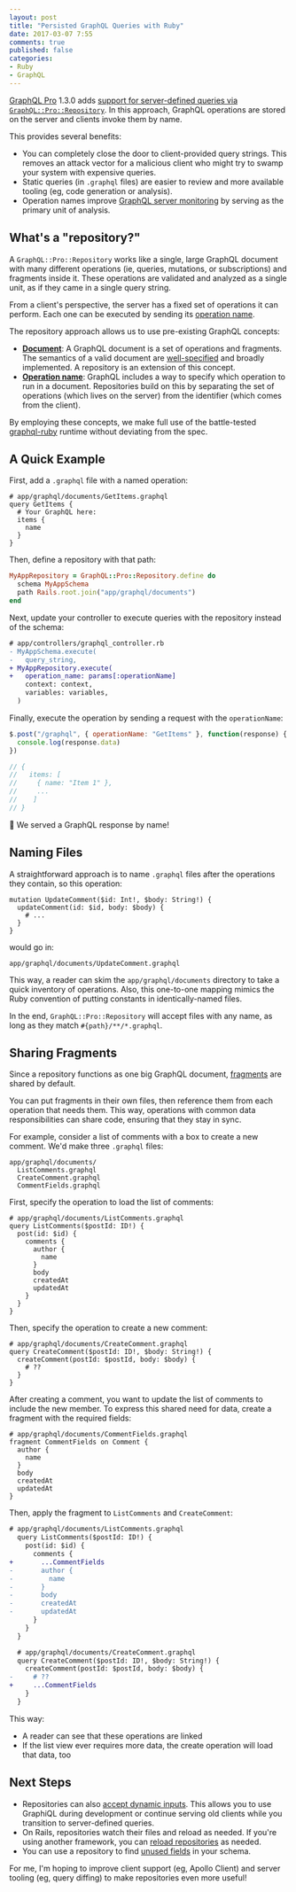 ```yaml
---
layout: post
title: "Persisted GraphQL Queries with Ruby"
date: 2017-03-07 7:55
comments: true
published: false
categories:
- Ruby
- GraphQL
---
```


<a href="http://graphql.pro" target="_blank">GraphQL Pro</a> 1.3.0 adds [support for server-defined queries via `GraphQL::Pro::Repository`](http://rmosolgo.github.io/graphql-ruby/pro/persisted_queries). In this approach, GraphQL operations are stored on the server and clients invoke them by name.

<!-- more -->

This provides several benefits:

- You can completely close the door to client-provided query strings. This removes an attack vector for a malicious client who might try to swamp your system with expensive queries.
- Static queries (in `.graphql` files) are easier to review and more available tooling (eg, code generation or analysis).
- Operation names improve [GraphQL server monitoring](http://rmosolgo.github.io/graphql-ruby/pro/monitoring) by serving as the primary unit of analysis.

## What's a "repository?"

A `GraphQL::Pro::Repository` works like a single, large GraphQL document with many different operations (ie, queries, mutations, or subscriptions) and fragments inside it. These operations are validated and analyzed as a single unit, as if they came in a single query string.

From a client's perspective, the server has a fixed set of operations it can perform. Each one can be executed by sending its [operation name](http://graphql.org/learn/queries/#operation-name).

The repository approach allows us to use pre-existing GraphQL concepts:

- __[Document](https://facebook.github.io/graphql/#sec-Language.Query-Document)__: A GraphQL document is a set of operations and fragments. The semantics of a valid document are [well-specified](https://facebook.github.io/graphql/#sec-Validation) and broadly implemented. A repository is an extension of this concept.
- [__Operation name__](http://graphql.org/learn/queries/#operation-name): GraphQL includes a way to specify which operation to run in a document. Repositories build on this by separating the set of operations (which lives on the server) from the identifier (which comes from the client).

By employing these concepts, we make full use of the battle-tested [graphql-ruby](https://github.com/rmosolgo/graphql-ruby) runtime without deviating from the spec.

## A Quick Example

First, add a `.graphql` file with a named operation:

```
# app/graphql/documents/GetItems.graphql
query GetItems {
  # Your GraphQL here:
  items {
    name
  }
}
```

Then, define a repository with that path:

```ruby
MyAppRepository = GraphQL::Pro::Repository.define do
  schema MyAppSchema
  path Rails.root.join("app/graphql/documents")
end
```

Next, update your controller to execute queries with the repository instead of the schema:

```diff
# app/controllers/graphql_controller.rb
- MyAppSchema.execute(
-   query_string,
+ MyAppRepository.execute(
+   operation_name: params[:operationName]
    context: context,
    variables: variables,
  )
```

Finally, execute the operation by sending a request with the `operationName`:

```js
$.post("/graphql", { operationName: "GetItems" }, function(response) {
  console.log(response.data)
})

// {
//   items: [
//     { name: "Item 1" },
//     ...
//    ]
// }
```

🎉 We served a GraphQL response by name!

## Naming Files

A straightforward approach is to name `.graphql` files after the operations they contain, so this operation:

```text
mutation UpdateComment($id: Int!, $body: String!) {
  updateComment(id: $id, body: $body) {
    # ...
  }
}
```

would go in:

```
app/graphql/documents/UpdateComment.graphql
```

This way, a reader can skim the `app/graphql/documents` directory to take a quick inventory of operations. Also, this one-to-one mapping mimics the Ruby convention of putting constants in identically-named files.

In the end, `GraphQL::Pro::Repository` will accept files with any name, as long as they match `#{path}/**/*.graphql`.

## Sharing Fragments

Since a repository functions as one big GraphQL document, [fragments](http://graphql.org/learn/queries/#fragments) are shared by default.

You can put fragments in their own files, then reference them from each operation that needs them. This way, operations with common data responsibilities can share code, ensuring that they stay in sync.

For example, consider a list of comments with a box to create a new comment. We'd make three `.graphql` files:

```text
app/graphql/documents/
  ListComments.graphql
  CreateComment.graphql
  CommentFields.graphql
```

First, specify the operation to load the list of comments:

```text
# app/graphql/documents/ListComments.graphql
query ListComments($postId: ID!) {
  post(id: $id) {
    comments {
      author {
        name
      }
      body
      createdAt
      updatedAt
    }
  }
}
```

Then, specify the operation to create a new comment:

```text
# app/graphql/documents/CreateComment.graphql
query CreateComment($postId: ID!, $body: String!) {
  createComment(postId: $postId, body: $body) {
    # ??
  }
}
```

After creating a comment, you want to update the list of comments to include the new member. To express this shared need for data, create a fragment with the required fields:

```text
# app/graphql/documents/CommentFields.graphql
fragment CommentFields on Comment {
  author {
    name
  }
  body
  createdAt
  updatedAt
}
```

Then, apply the fragment to `ListComments` and `CreateComment`:

```diff
# app/graphql/documents/ListComments.graphql
  query ListComments($postId: ID!) {
    post(id: $id) {
      comments {
+       ...CommentFields
-       author {
-         name
-       }
-       body
-       createdAt
-       updatedAt
      }
    }
  }
```

```diff
  # app/graphql/documents/CreateComment.graphql
  query CreateComment($postId: ID!, $body: String!) {
    createComment(postId: $postId, body: $body) {
-     # ??
+     ...CommentFields
    }
  }
```

This way:

- A reader can see that these operations are linked
- If the list view ever requires more data, the create operation will load that data, too

## Next Steps

- Repositories can also [accept dynamic inputs](http://rmosolgo.github.io/graphql-ruby/pro/persisted_queries#arbitrary-input). This allows you to use GraphiQL during development or continue serving old clients while you transition to server-defined queries.
- On Rails, repositories watch their files and reload as needed. If you're using another framework, you can [reload repositories](http://rmosolgo.github.io/graphql-ruby/pro/persisted_queries#watching-files) as needed.
- You can use a repository to find [unused fields](http://rmosolgo.github.io/graphql-ruby/pro/persisted_queries#analysis) in your schema.

For me, I'm hoping to improve client support (eg, Apollo Client) and server tooling (eg, query diffing) to make repositories even more useful!
